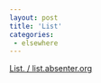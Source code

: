 ```yaml
---
layout: post
title: 'List'
categories:
 - elsewhere
---
```



<a title="List. / list.absenter.org" href="http://list.absenter.org/">List. / list.absenter.org</a>
